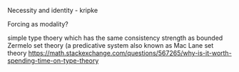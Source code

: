 
Necessity and identity - kripke

Forcing as modality?

simple type thoery
which has the same consistency strength as bounded Zermelo set theory (a predicative system also known as Mac Lane set theory
<https://math.stackexchange.com/questions/567265/why-is-it-worth-spending-time-on-type-theory>
